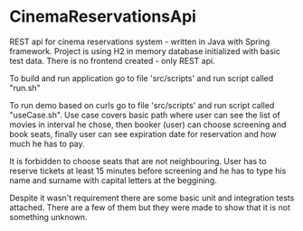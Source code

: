 # CinemaReservationsApi
REST api for cinema reservations system - written in Java with Spring framework.
Project is using H2 in memory database initialized with basic test data.
There is no frontend created - only REST api.

To build and run application go to file 'src/scripts' and run script called "run.sh"

To run demo based on curls go to file 'src/scripts' and run script called "useCase.sh". Use case covers basic path where user can see the list of movies in interval he chose, then booker (user) can choose screening and book seats, finally user can see expiration date for reservation and how much he has to pay. 

It is forbidden to choose seats that are not neighbouring. User has to reserve tickets at least 15 minutes before screening and he has to type his name and surname with capital letters at the beggining.

Despite it wasn't requirement there are some basic unit and integration tests attached. There are a few of them but they were made to show that it is not something unknown.
